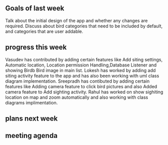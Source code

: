 ## Goals of last week

Talk about the initial design of the app and whether any changes are required.
Discuss about bird categories that need to be included by default, and categories that are user addable.

## progress this week

Vasudev has contributed  by adding certain features like Add siting settings, Automatic location, Location permission Handling,Database Listener and showing Birdb
Bird image in main list.
Lokesh has worked by adding add siting activity feature to the app and has also been working with uml class diagram implementation.
Sreepradh has contibuted by adding certain features like Adding camera feature to click bird pictures and also Added camera feature to Add sighting activity.
Rahul has worked on show sighiting location on map and zoom automatically and also working with class diagrams implimentation.

## plans next week

## meeting agenda